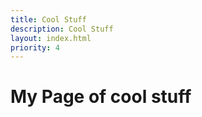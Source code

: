 ```yaml
---
title: Cool Stuff
description: Cool Stuff
layout: index.html
priority: 4
---
```

# My Page of cool stuff

